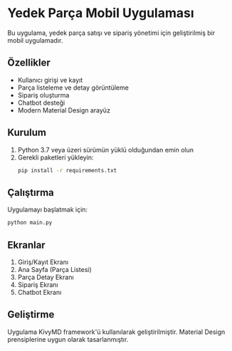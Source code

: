 # Yedek Parça Mobil Uygulaması

Bu uygulama, yedek parça satışı ve sipariş yönetimi için geliştirilmiş bir mobil uygulamadır.

## Özellikler

- Kullanıcı girişi ve kayıt
- Parça listeleme ve detay görüntüleme
- Sipariş oluşturma
- Chatbot desteği
- Modern Material Design arayüz

## Kurulum

1. Python 3.7 veya üzeri sürümün yüklü olduğundan emin olun
2. Gerekli paketleri yükleyin:
   ```bash
   pip install -r requirements.txt
   ```

## Çalıştırma

Uygulamayı başlatmak için:
```bash
python main.py
```

## Ekranlar

1. Giriş/Kayıt Ekranı
2. Ana Sayfa (Parça Listesi)
3. Parça Detay Ekranı
4. Sipariş Ekranı
5. Chatbot Ekranı

## Geliştirme

Uygulama KivyMD framework'ü kullanılarak geliştirilmiştir. Material Design prensiplerine uygun olarak tasarlanmıştır. 